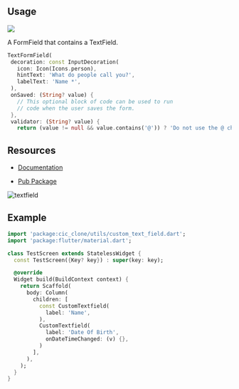 

## Usage
<img src="https://i.stack.imgur.com/8kpc3.png">


A FormField that contains a TextField.
 ```dart
 TextFormField(
  decoration: const InputDecoration(
    icon: Icon(Icons.person),
    hintText: 'What do people call you?',
    labelText: 'Name *',
  ),
  onSaved: (String? value) {
    // This optional block of code can be used to run
    // code when the user saves the form.
  },
  validator: (String? value) {
    return (value != null && value.contains('@')) ? 'Do not use the @ char.' : null;

 ```


## Resources
- [Documentation](https://api.flutter.dev/flutter/material/TextFormField-class.html)

- [Pub Package](https://pub.dev/packages/textformfieldcustom)



![textfield](https://user-images.githubusercontent.com/97495950/193216773-2a136d10-dbf1-4533-b1ad-79ded7e78f43.gif)



## Example
```dart
import 'package:cic_clone/utils/custom_text_field.dart';
import 'package:flutter/material.dart';

class TestScreen extends StatelessWidget {
  const TestScreen({Key? key}) : super(key: key);

  @override
  Widget build(BuildContext context) {
    return Scaffold(
      body: Column(
        children: [
          const CustomTextfield(
            label: 'Name',
          ),
          CustomTextfield(
            label: 'Date Of Birth',
            onDateTimeChanged: (v) {},
          )
        ],
      ),
    );
  }
}
```
